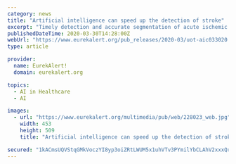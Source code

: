 ```yaml
---
category: news
title: "Artificial intelligence can speed up the detection of stroke"
excerpt: "Timely detection and accurate segmentation of acute ischemic stroke (AIS) lesions on magnetic resonance images (MRIs) are essential for the triaging patient for endovascular therapy. Lesion ..."
publishedDateTime: 2020-03-30T14:28:00Z
webUrl: "https://www.eurekalert.org/pub_releases/2020-03/uot-aic033020.php"
type: article

provider:
  name: EurekAlert!
  domain: eurekalert.org

topics:
  - AI in Healthcare
  - AI

images:
  - url: "https://www.eurekalert.org/multimedia/pub/web/228023_web.jpg"
    width: 453
    height: 509
    title: "Artificial intelligence can speed up the detection of stroke"

secured: "1kACmsUQVStqGMkVoczYI8yp3oiZRtLWUM5x1uhVTv3PYmilYbCLAhV2xxxQrKL9MOZeGVxYtFgQkl/NSjF1AN28219Mbuv61ICqCu+M5TU56ereaCAZYgIVntKTHx2xkEE7aiRkp8gSaqpHG5qfMCl7XC0+8+Hs+2tiO1fYvaQkizTykbxzDXcLE2nAk1SrqDz0xDqt3QrMCkD6rvwJ8jXXjAppYAvMjCUCoR4D5cvVpQSSUh7eDxW+nSFyUabQVn969G+YerX/Si8eV8qV3rNjqgL5aj1Ug5xO2GudCvYmaHSW9rzu7ik55BjQwj9B;xDqSliHUtzw5Irs9DGNnJw=="
---
```


